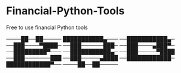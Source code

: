 # Financial-Python-Tools
Free to use financial Python tools


────██──██─────
███████████▄───
──███████████▄─
──███────▀████─
──███──────███─
──███────▄███▀─
──█████████▀───
──███████████▄─
──███─────▀████
──███───────███
──███─────▄████
──████████████─
████████████▀──
────██──██─────

